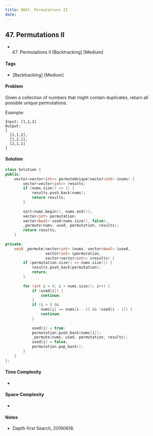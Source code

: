 ```yaml
---
title: 0047. Permutations II
date: 
---
```


## 47. Permutations II
- 47. Permutations II [Backtracking] [Medium]

#### Tags
- [Backtracking] [Medium]

#### Problem
Given a collection of numbers that might contain duplicates, return all possible unique permutations.

Example:

    Input: [1,1,2]
    Output:
    [
      [1,1,2],
      [1,2,1],
      [2,1,1]
    ]

#### Solution
``` C++
class Solution {
public:
    vector<vector<int>> permuteUnique(vector<int> &nums) {
        vector<vector<int>> results;
        if (nums.size() <= 1) {
            results.push_back(nums);
            return results;
        }
        
        sort(nums.begin(), nums.end());
        vector<int> permutation;
        vector<bool> used(nums.size(), false);
        _permute(nums, used, permutation, results);
        return results;
    }
    
private:
    void _permute(vector<int> &nums, vector<bool> &used, 
                  vector<int> &permutation,
                  vector<vector<int>> &results) {
        if (permutation.size() == nums.size()) {
            results.push_back(permutation);
            return;
        }
        
        for (int i = 0; i < nums.size(); i++) {
            if (used[i]) {
                continue;
            }
            if (i > 0 && 
                nums[i] == nums[i - 1] && !used[i - 1]) {
                continue;
            }
            
            used[i] = true;
            permutation.push_back(nums[i]);
            _permute(nums, used, permutation, results);
            used[i] = false;
            permutation.pop_back();
        }
    }
};
```

#### Time Complexity
- 

#### Space Complexity
- 

#### Notes
- Depth-first Search, 20190618.

